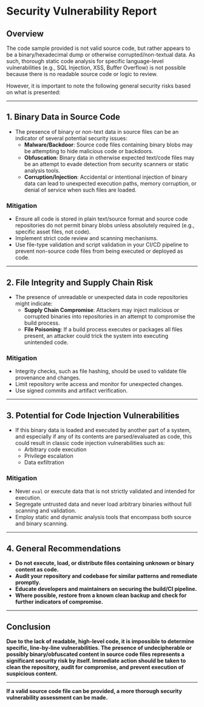 # Security Vulnerability Report

## Overview

The code sample provided is not valid source code, but rather appears to be a binary/hexadecimal dump or otherwise corrupted/non-textual data. As such, thorough static code analysis for specific language-level vulnerabilities (e.g., SQL Injection, XSS, Buffer Overflow) is not possible because there is no readable source code or logic to review.

However, it is important to note the following general security risks based on what is presented:

---

## 1. **Binary Data in Source Code**
- The presence of binary or non-text data in source files can be an indicator of several potential security issues:
    - **Malware/Backdoor**: Source code files containing binary blobs may be attempting to hide malicious code or backdoors.
    - **Obfuscation**: Binary data in otherwise expected text/code files may be an attempt to evade detection from security scanners or static analysis tools.
    - **Corruption/Injection**: Accidental or intentional injection of binary data can lead to unexpected execution paths, memory corruption, or denial of service when such files are loaded.

### **Mitigation**
- Ensure all code is stored in plain text/source format and source code repositories do not permit binary blobs unless absolutely required (e.g., specific asset files, not code).
- Implement strict code review and scanning mechanisms.
- Use file-type validation and script validation in your CI/CD pipeline to prevent non-source code files from being executed or deployed as code.

---

## 2. **File Integrity and Supply Chain Risk**
- The presence of unreadable or unexpected data in code repositories might indicate:
    - **Supply Chain Compromise**: Attackers may inject malicious or corrupted binaries into repositories in an attempt to compromise the build process.
    - **File Poisoning**: If a build process executes or packages all files present, an attacker could trick the system into executing unintended code.

### **Mitigation**
- Integrity checks, such as file hashing, should be used to validate file provenance and changes.
- Limit repository write access and monitor for unexpected changes.
- Use signed commits and artifact verification.

---

## 3. **Potential for Code Injection Vulnerabilities**
- If this binary data is loaded and executed by another part of a system, and especially if any of its contents are parsed/evaluated as code, this could result in classic code injection vulnerabilities such as:
    - Arbitrary code execution
    - Privilege escalation
    - Data exfiltration

### **Mitigation**
- Never `eval` or execute data that is not strictly validated and intended for execution.
- Segregate untrusted data and never load arbitrary binaries without full scanning and validation.
- Employ static and dynamic analysis tools that encompass both source and binary scanning.

---

## 4. **General Recommendations**
- **Do not execute, load, or distribute files containing unknown or binary content as code.**
- **Audit your repository and codebase for similar patterns and remediate promptly.**
- **Educate developers and maintainers on securing the build/CI pipeline.**
- **Where possible, restore from a known clean backup and check for further indicators of compromise.**

---

## Conclusion

**Due to the lack of readable, high-level code, it is impossible to determine specific, line-by-line vulnerabilities. The presence of undecipherable or possibly binary/obfuscated content in source code files represents a significant security risk by itself. Immediate action should be taken to clean the repository, audit for compromise, and prevent execution of suspicious content.**

---

**If a valid source code file can be provided, a more thorough security vulnerability assessment can be made.**